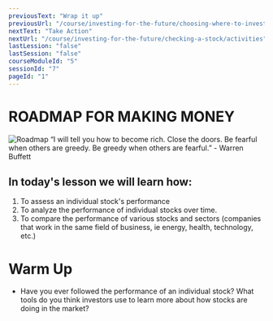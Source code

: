 ```yaml
---
previousText: "Wrap it up"
previousUrl: "/course/investing-for-the-future/choosing-where-to-invest/summary"
nextText: "Take Action"
nextUrl: "/course/investing-for-the-future/checking-a-stock/activities"
lastLession: "false"
lastSession: "false"
courseModuleId: "5"
sessionId: "7"
pageId: "1"
---
```



# ROADMAP FOR MAKING MONEY

![Roadmap](/assets/img/roadmap.png)
<sparkle-character-intro class="shift-up-overlap" position="right" character="yuna">
“I will tell you how to become rich. Close the doors. Be fearful when others are greedy. Be greedy when others are fearful.” - Warren Buffett

</sparkle-character-intro>

## In today's lesson we will learn how:
1. To assess an individual stock's performance
2. To analyze the performance of individual stocks over time.
3. To compare the performance of various stocks and sectors (companies that work in the same field of business, ie energy, health, technology, etc.)


# Warm Up
- Have you ever followed the performance of an individual stock? What tools do you think investors use to learn more about how stocks are doing in the market?